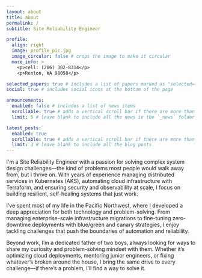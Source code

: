```yaml
---
layout: about
title: about
permalink: /
subtitle: Site Reliability Engineer

profile:
  align: right
  image: profile_pic.jpg
  image_circular: false # crops the image to make it circular
  more_info: >
    <p>cell: (206) 302-8314</p>
    <p>Renton, WA 98058</p>

selected_papers: true # includes a list of papers marked as "selected={true}"
social: true # includes social icons at the bottom of the page

announcements:
  enabled: false # includes a list of news items
  scrollable: true # adds a vertical scroll bar if there are more than 3 news items
  limit: 5 # leave blank to include all the news in the `_news` folder

latest_posts:
  enabled: true
  scrollable: true # adds a vertical scroll bar if there are more than 3 new posts items
  limit: 3 # leave blank to include all the blog posts
---
```


I'm a Site Reliability Engineer with a passion for solving complex system design challenges—the kind of problems most people would walk away from, but I thrive on. With years of experience managing distributed services in Kubernetes (AKS), automating cloud infrastructure with Terraform, and ensuring security and observability at scale, I focus on building resilient, self-healing systems that just work.

I’ve spent most of my life in the Pacific Northwest, where I developed a deep appreciation for both technology and problem-solving. From managing enterprise-scale infrastructure migrations to fine-tuning zero-downtime deployments with blue/green and canary strategies, I enjoy tackling challenges that push the boundaries of automation and reliability.

Beyond work, I’m a dedicated father of two boys, always looking for ways to share my curiosity and problem-solving mindset with them. Whether it’s optimizing cloud deployments, mentoring junior engineers, or fixing whatever’s broken around the house, I bring the same drive to every challenge—if there’s a problem, I’ll find a way to solve it.
